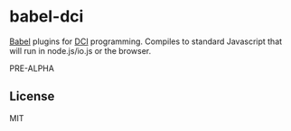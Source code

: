 # babel-dci

[Babel](http://babeljs.io/) plugins for [DCI](http://fulloo.info/) programming.
Compiles to standard Javascript that will run in node.js/io.js or the browser.

PRE-ALPHA

## License
MIT